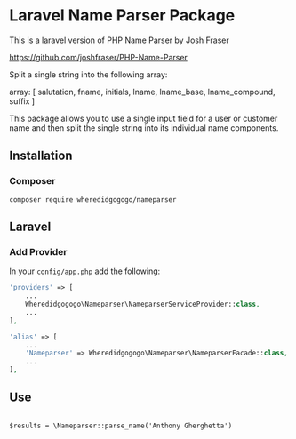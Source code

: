# Laravel Name Parser Package

This is a laravel version of PHP Name Parser by Josh Fraser

https://github.com/joshfraser/PHP-Name-Parser

Split a single string into the following array:

array: [
  salutation,
  fname,
  initials,
  lname,
  lname_base,
  lname_compound,
  suffix
]

This package allows you to use a single input field for a user or customer name and then split the single string into its individual name components.

## Installation

### Composer

```shell
composer require wheredidgogogo/nameparser
```

## Laravel

### Add Provider
In your `config/app.php` add the following:

```php
'providers' => [
    ...
    Wheredidgogogo\Nameparser\NameparserServiceProvider::class,
    ...
],

'alias' => [
    ...
    'Nameparser' => Wheredidgogogo\Nameparser\NameparserFacade::class,
    ...
],
```

## Use

```shell

$results = \Nameparser::parse_name('Anthony Gherghetta')

```

